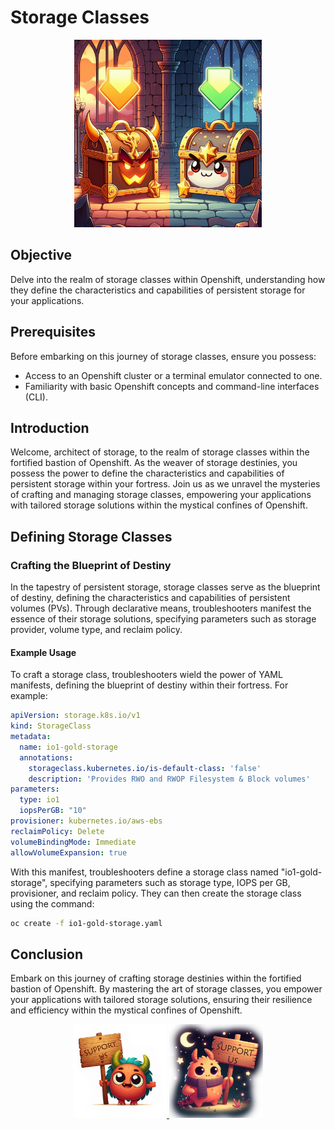 # Storage Classes

<div style="text-align:center;">
  <img src="https://github.com/Vitrua/images/blob/main/openshift/storageclasses.jpg?raw=true" alt="storage_classes" width="300" height="300">
</div>

## Objective

Delve into the realm of storage classes within Openshift, understanding how they define the characteristics and capabilities of persistent storage for your applications.

## Prerequisites

Before embarking on this journey of storage classes, ensure you possess:

- Access to an Openshift cluster or a terminal emulator connected to one.
- Familiarity with basic Openshift concepts and command-line interfaces (CLI).

## Introduction

Welcome, architect of storage, to the realm of storage classes within the fortified bastion of Openshift. As the weaver of storage destinies, you possess the power to define the characteristics and capabilities of persistent storage within your fortress. Join us as we unravel the mysteries of crafting and managing storage classes, empowering your applications with tailored storage solutions within the mystical confines of Openshift.

## Defining Storage Classes

### Crafting the Blueprint of Destiny

In the tapestry of persistent storage, storage classes serve as the blueprint of destiny, defining the characteristics and capabilities of persistent volumes (PVs). Through declarative means, troubleshooters manifest the essence of their storage solutions, specifying parameters such as storage provider, volume type, and reclaim policy.

#### Example Usage

To craft a storage class, troubleshooters wield the power of YAML manifests, defining the blueprint of destiny within their fortress. For example:

```yaml title="io1-gold-storage.yaml"
apiVersion: storage.k8s.io/v1
kind: StorageClass
metadata:
  name: io1-gold-storage
  annotations:
    storageclass.kubernetes.io/is-default-class: 'false'
    description: 'Provides RWO and RWOP Filesystem & Block volumes'
parameters:
  type: io1
  iopsPerGB: "10"
provisioner: kubernetes.io/aws-ebs
reclaimPolicy: Delete
volumeBindingMode: Immediate
allowVolumeExpansion: true
```

With this manifest, troubleshooters define a storage class named "io1-gold-storage", specifying parameters such as storage type, IOPS per GB, provisioner, and reclaim policy. They can then create the storage class using the command:

```bash
oc create -f io1-gold-storage.yaml
```

## Conclusion

Embark on this journey of crafting storage destinies within the fortified bastion of Openshift. By mastering the art of storage classes, you empower your applications with tailored storage solutions, ensuring their resilience and efficiency within the mystical confines of Openshift.

<div style="text-align:center;">
  <a href="https://patreon.com/Vitrua">
    <img src="https://github.com/Vitrua/images/blob/main/others/supportmonlight.png?raw=true#only-light" alt="wiz" width="150" height="150">
    <img src="https://github.com/Vitrua/images/blob/main/others/supportmon.png?raw=true#only-dark" alt="wiz" width="150" height="150">
  </a>
</div>